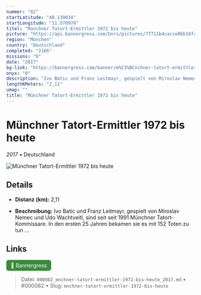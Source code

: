 ```yaml
---
nummer: "82"
startLatitude: "48.139034"
startLongitude: "11.570978"
titel: "Münchner Tatort-Ermittler 1972 bis heute"
picture: "https://api.bannergress.com/bnrs/pictures/77711b4cacce06b18fab3b10425c745d"
region: "München"
country: "Deutschland"
completed: "2166"
missions: "6"
date: "2017"
bg-link: "https://bannergress.com/banner/m%C3%BCnchner-tatort-ermittler-1636"
onyx: "0"
description: "Ivo Batic und Franz Leitmayr, gespielt von Miroslav Nemec und Udo Wachtveitl, sind seit seit 1991 Münchner Tatort-Kommissare. In den ersten 25 Jahren bekamen sie es mit 152 Toten zu tun ..."
lengthKMeters: "2,11"
umap: ""
title: "Münchner Tatort-Ermittler 1972 bis heute"
---
```

# Münchner Tatort-Ermittler 1972 bis heute

*2017* • Deutschland

![Münchner Tatort-Ermittler 1972 bis heute](https://api.bannergress.com/bnrs/pictures/77711b4cacce06b18fab3b10425c745d)

## Details
- **Distanz (km):** 2,11



- **Beschreibung:** Ivo Batic und Franz Leitmayr, gespielt von Miroslav Nemec und Udo Wachtveitl, sind seit seit 1991 Münchner Tatort-Kommissare. In den ersten 25 Jahren bekamen sie es mit 152 Toten zu tun ...


## Links
<div style="margin-top: 0.5em;">
<a href="https://bannergress.com/banner/m%C3%BCnchner-tatort-ermittler-1636" target="_blank" style="display:inline-block;margin-right:8px;padding:6px 12px;background-color:#3c8b3c;color:white;text-decoration:none;border-radius:6px;">🔗 Bannergress</a>

</div>


> Datei: `000082_mnchner-tatort-ermittler-1972-bis-heute_2017.md` • #000082 • Slug: `mnchner-tatort-ermittler-1972-bis-heute`
